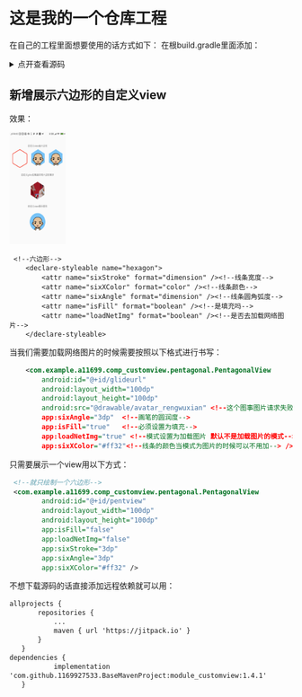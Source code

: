 # 这是我的一个仓库工程
在自己的工程里面想要使用的话方式如下：
在根build.gradle里面添加：
<details>
<summary>点开查看源码</summary>
<pre><code>
// Top-level build file where you can add configuration options common to all sub-projects/modules.
buildscript {
    ext.kotlin_version = "1.4.10"
    repositories {
        google()
        jcenter()
        //这是要添加的内容
        maven { url "https://jitpack.io" }
        maven{
            url 'https://raw.githubusercontent.com/1169927533/BaseMavenProject/master'
        }
        //----------------

    }
    dependencies {
        classpath "com.android.tools.build:gradle:4.2.0-alpha13"
        classpath "org.jetbrains.kotlin:kotlin-gradle-plugin:$kotlin_version"
        
        classpath 'com.github.dcendents:android-maven-gradle-plugin:2.1'
         //这是要添加的内容
        classpath 'com.pince.gradle_plugin:versionplugin:1.0.0'
        //----
    }
}

allprojects {
    apply plugin:'com.pince.gradle_plugin'
    repositories {
        google()
        jcenter()
        //这是要添加的内容
        maven { url "https://jitpack.io" }
        maven{
            url 'https://raw.githubusercontent.com/1169927533/BaseMavenProject/master'
        }
         //----

    }
}
</code></pre>
</details>


## 新增展示六边形的自定义view

效果：

<img src="picture/m.jpg" width = "200" height = "400" alt="g1" style="zoom: 50%;" />

```
 <!--六边形-->
    <declare-styleable name="hexagon">
        <attr name="sixStroke" format="dimension" /><!--线条宽度-->
        <attr name="sixXColor" format="color" /><!--线条颜色-->
        <attr name="sixAngle" format="dimension" /><!--线条圆角弧度-->
        <attr name="isFill" format="boolean" /><!--是填充吗-->
        <attr name="loadNetImg" format="boolean" /><!--是否去加载网络图片-->
    </declare-styleable>
```
当我们需要加载网络图片的时候需要按照以下格式进行书写：
```xml
    <com.example.a11699.comp_customview.pentagonal.PentagonalView
        android:id="@+id/glideurl"
        android:layout_width="100dp"
        android:layout_height="100dp"
        android:src="@drawable/avatar_rengwuxian" <!--这个图事图片请求失败的时候进行展示的图片-->
        app:sixAngle="3dp"  <!--画笔的圆润度-->
        app:isFill="true"   <!--必须设置为填充-->
        app:loadNetImg="true" <!--模式设置为加载图片 默认不是加载图片的模式-->
        app:sixXColor="#ff32"<!--线条的颜色当模式为图片的时候可以不用加--> />
```

只需要展示一个view用以下方式：

```xml
 <!--就只绘制一个六边形-->
 <com.example.a11699.comp_customview.pentagonal.PentagonalView
        android:id="@+id/pentview"
        android:layout_width="100dp"
        android:layout_height="100dp"
        app:isFill="false"
        app:loadNetImg="false"
        app:sixStroke="3dp"
        app:sixAngle="3dp"
        app:sixXColor="#ff32" />
```
不想下载源码的话直接添加远程依赖就可以用：
 ```
 allprojects {
        repositories {
            ...
            maven { url 'https://jitpack.io' }
        }
    }
dependencies {
            implementation 'com.github.1169927533.BaseMavenProject:module_customview:1.4.1'
    }
 ```
